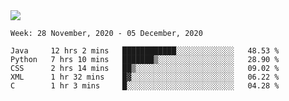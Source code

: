 <!--
**Mat2ja/Mat2ja** is a ✨ _special_ ✨ repository because its `README.md` (this file) appears on your GitHub profile.

Here are some ideas to get you started:

- 🔭 I’m currently working on ...
- 🌱 I’m currently learning ...
- 👯 I’m looking to collaborate on ...
- 🤔 I’m looking for help with ...
- 💬 Ask me about ...
- 📫 How to reach me: ...
- 😄 Pronouns: ...
- ⚡ Fun fact: ...
-->

<img src='https://media.giphy.com/media/xT9IgG50Fb7Mi0prBC/giphy.gif'>

<!--START_SECTION:waka-->
```text
Week: 28 November, 2020 - 05 December, 2020

Java     12 hrs 2 mins   ████████████░░░░░░░░░░░░░   48.53 % 
Python   7 hrs 10 mins   ███████▒░░░░░░░░░░░░░░░░░   28.90 % 
CSS      2 hrs 14 mins   ██▒░░░░░░░░░░░░░░░░░░░░░░   09.02 % 
XML      1 hr 32 mins    █▓░░░░░░░░░░░░░░░░░░░░░░░   06.22 % 
C        1 hr 3 mins     █░░░░░░░░░░░░░░░░░░░░░░░░   04.28 % 
```
<!--END_SECTION:waka-->
